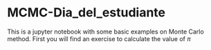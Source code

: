 # MCMC-Dia_del_estudiante

This is a jupyter notebook with some basic examples on Monte Carlo method. First you will find an exercise to calculate the value of $\pi$
